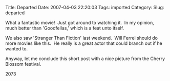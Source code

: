 Title: Departed
Date: 2007-04-03 22:20:03
Tags: imported
Category: 
Slug: departed

What a fantastic movie!  Just got around to watching it.  In my opinion, much better than 'Goodfellas,' which is a feat unto itself.

We also saw 'Stranger Than Fiction' last weekend.  Will Ferrel should do more movies like this.  He really is a great actor that could branch out if he wanted to.

Anyway, let me conclude this short post with a nice picture from the Cherry Blossom festival.
<div class="g2image_normal"><wpg2id>2073</wpg2id></div>
